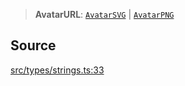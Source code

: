 > **AvatarURL**: [`AvatarSVG`](api%5Ctype-aliases%5CAvatarSVG.md) \| [`AvatarPNG`](api%5Ctype-aliases%5CAvatarPNG.md)

## Source

[src/types/strings.ts:33](https://github.com/bhavjitChauhan/khan-api/blob/214cc6672777162cd3ec638a3ad3a22f7fe37e04/src/types/strings.ts#L33)
